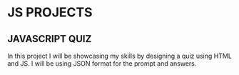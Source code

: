# JS PROJECTS

## JAVASCRIPT QUIZ

In this project I will be showcasing my skills by designing a quiz using HTML and JS. I will be using JSON format for the prompt and answers.
